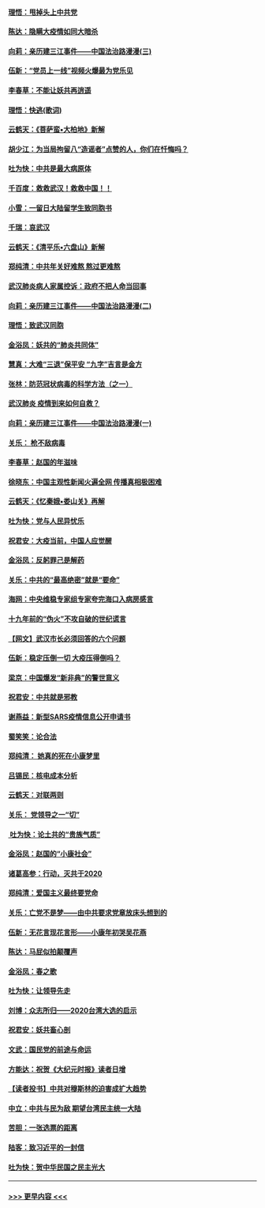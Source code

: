 #### [理悟：甩掉头上中共党](../pages/nsc993/n11838826.md?t=02030555) 
#### [陈达：隐瞒大疫情如同大暗杀](../pages/nsc993/n11838771.md?t=02030555) 
#### [向莉：亲历建三江事件——中国法治路漫漫(三)](../pages/nsc993/n11831825.md?t=02030555) 
#### [伍新：“党员上一线”视频火爆最为党乐见](../pages/nsc993/n11838200.md?t=02030555) 
#### [李春草：不能让妖共再逍遥](../pages/nsc993/n11838102.md?t=02030555) 
#### [理悟：快逃(歌词)](../pages/nsc993/n11838083.md?t=02030555) 
#### [云鹤天：《菩萨蛮▪大柏地》新解](../pages/nsc993/n11838059.md?t=02030555) 
#### [胡少江：为当局拘留八“造谣者”点赞的人，你们在忏悔吗？](../pages/nsc993/n11836801.md?t=02030555) 
#### [吐为快：中共是最大病原体](../pages/nsc993/n11836748.md?t=02030555) 
#### [千百度：救救武汉！救救中国！！](../pages/nsc993/n11836145.md?t=02030555) 
#### [小雪：一留日大陆留学生致同胞书](../pages/nsc993/n11834624.md?t=02030555) 
#### [千瑞：哀武汉](../pages/nsc993/n11833647.md?t=02030555) 
#### [云鹤天：《清平乐▪六盘山》新解](../pages/nsc993/n11833611.md?t=02030555) 
#### [郑纯清：中共年关好难熬 熬过更难熬](../pages/nsc993/n11833489.md?t=02030555) 
#### [武汉肺炎病人家属控诉：政府不把人命当回事](../pages/nsc993/n11833205.md?t=02030555) 
#### [向莉：亲历建三江事件——中国法治路漫漫(二)](../pages/nsc993/n11829102.md?t=02030555) 
#### [理悟：致武汉同胞](../pages/nsc993/n11831522.md?t=02030555) 
#### [金浴凤：妖共的“肺炎共同体”](../pages/nsc993/n11829448.md?t=02030555) 
#### [慧真：大难“三退”保平安 “九字”吉言是金方](../pages/nsc993/n11829501.md?t=02030555) 
#### [张林：防范冠状病毒的科学方法（之一）](../pages/nsc993/n11828618.md?t=02030555) 
#### [武汉肺炎 疫情到来如何自救？](../pages/nsc993/n11827632.md?t=02030555) 
#### [向莉：亲历建三江事件——中国法治路漫漫(一)](../pages/nsc993/n11827190.md?t=02030555) 
#### [关乐： 枪不敌病毒](../pages/nsc993/n11826746.md?t=02030555) 
#### [李春草：赵国的年滋味](../pages/nsc993/n11826321.md?t=02030555) 
#### [徐晓东：中国主观性新闻火遍全网 传播真相极困难](../pages/nsc993/n11826508.md?t=02030555) 
#### [云鹤天：《忆秦娥▪娄山关》再解](../pages/nsc993/n11824682.md?t=02030555) 
#### [吐为快：党与人民异忧乐](../pages/nsc993/n11824660.md?t=02030555) 
#### [祝君安：大疫当前，中国人应觉醒](../pages/nsc993/n11821946.md?t=02030555) 
#### [金浴凤：反躬罪己是解药](../pages/nsc993/n11820280.md?t=02030555) 
#### [关乐：中共的“最高绝密”就是“要命”](../pages/nsc993/n11816946.md?t=02030555) 
#### [海网：中央维稳专家组专家夸完海口入病房感言](../pages/nsc993/n11815138.md?t=02030555) 
#### [十九年前的“伪火”不攻自破的世纪谎言](../pages/nsc993/n11813238.md?t=02030555) 
#### [【网文】武汉市长必须回答的六个问题](../pages/nsc993/n11813848.md?t=02030555) 
#### [伍新：稳定压倒一切 大疫压得倒吗？](../pages/nsc993/n11812634.md?t=02030555) 
#### [梁京：中国爆发“新非典”的警世意义](../pages/nsc993/n11812554.md?t=02030555) 
#### [祝君安：中共就是邪教](../pages/nsc993/n11812431.md?t=02030555) 
#### [谢燕益：新型SARS疫情信息公开申请书](../pages/nsc993/n11808840.md?t=02030555) 
#### [蜀笑笑：论合法](../pages/nsc993/n11808064.md?t=02030555) 
#### [郑纯清： 她真的死在小康梦里](../pages/nsc993/n11806623.md?t=02030555) 
#### [吕锡民：核电成本分析](../pages/nsc993/n11806284.md?t=02030555) 
#### [云鹤天：对联两则](../pages/nsc993/n11805957.md?t=02030555) 
#### [关乐： 党领导之一“切”](../pages/nsc993/n11804505.md?t=02030555) 
#### [ 吐为快：论土共的“贵族气质”](../pages/nsc993/n11804490.md?t=02030555) 
#### [金浴凤：赵国的“小康社会”](../pages/nsc993/n11804452.md?t=02030555) 
#### [诸葛高参：行动，灭共于2020](../pages/nsc993/n11804120.md?t=02030555) 
#### [郑纯清：爱国主义最终要党命](../pages/nsc993/n11802197.md?t=02030555) 
#### [关乐：亡党不是梦——由中共要求党章放床头想到的](../pages/nsc993/n11802156.md?t=02030555) 
#### [伍新：无花言现花言形——小康年初哭吴花燕](../pages/nsc993/n11800044.md?t=02030555) 
#### [陈达：马屁似拍颠覆声](../pages/nsc993/n11800010.md?t=02030555) 
#### [金浴凤：春之歌](../pages/nsc993/n11797687.md?t=02030555) 
#### [吐为快：让领导先走](../pages/nsc993/n11797512.md?t=02030555) 
#### [刘博：众志所归——2020台湾大选的启示](../pages/nsc993/n11796878.md?t=02030555) 
#### [祝君安：妖共畜心剖](../pages/nsc993/n11794273.md?t=02030555) 
#### [文武：国民党的前途与命运](../pages/nsc993/n11794198.md?t=02030555) 
#### [方能达：祝贺《大纪元时报》读者日增](../pages/nsc993/n11793807.md?t=02030555) 
#### [【读者投书】中共对穆斯林的迫害成扩大趋势](../pages/nsc993/n11791371.md?t=02030555) 
#### [中立：中共与民为敌 期望台湾民主统一大陆](../pages/nsc993/n11790392.md?t=02030555) 
#### [苦胆：一张选票的距离](../pages/nsc993/n11788914.md?t=02030555) 
#### [陆客：致习近平的一封信](../pages/nsc993/n11788867.md?t=02030555) 
#### [吐为快：贺中华民国之民主光大](../pages/nsc993/n11788618.md?t=02030555) 

----
#### [ >>> 更早内容 <<< ](../indexes/nsc993-earlier.md)

